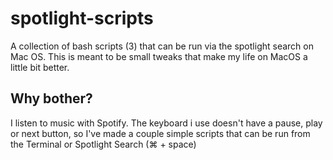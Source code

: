 # spotlight-scripts

A collection of bash scripts (3) that can be run via the spotlight search on Mac OS. This is meant to be small tweaks that make my life on MacOS a little bit better.


## Why bother?

I listen to music with Spotify. The keyboard i use doesn't have a pause, play or next button, so I've made a couple simple scripts that can be run from the Terminal or Spotlight Search (⌘ + space)
